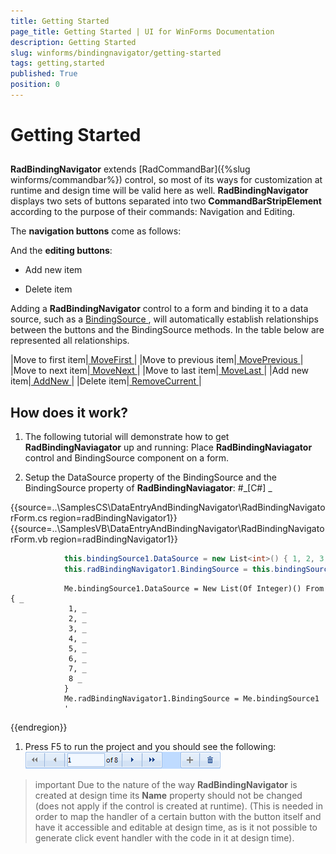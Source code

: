 ```yaml
---
title: Getting Started
page_title: Getting Started | UI for WinForms Documentation
description: Getting Started
slug: winforms/bindingnavigator/getting-started
tags: getting,started
published: True
position: 0
---
```


# Getting Started



## 

__RadBindingNavigator__ extends
          [RadCommandBar]({%slug winforms/commandbar%}) control,
          so most of its ways for customization at runtime
          and design time will be valid here as well. __RadBindingNavigator__ displays two sets of buttons separated
          into two __CommandBarStripElement__ according to the purpose of their commands: Navigation and Editing.
        

The __navigation buttons__ come as follows:
        

And the __editing buttons__:
        

* Add new item
            

* Delete item
            

Adding a __RadBindingNavigator__ control to a form and binding it to a data source, such as a
          [
                BindingSource
              ](
              http://msdn.microsoft.com/en-us/library/system.windows.forms.bindingsource%28v=vs.110%29.aspx
            )
          ,
          will automatically establish relationships between the buttons and the BindingSource methods.
          In the table below are represented all relationships.
        



|Move to first item|[
                    MoveFirst
                  ](
                  http://msdn.microsoft.com/en-us/library/system.windows.forms.bindingsource.movefirst%28v=vs.110%29.aspx
                )|
|Move to previous item|[
                    MovePrevious
                  ](
                  http://msdn.microsoft.com/en-us/library/system.windows.forms.bindingsource.moveprevious%28v=vs.110%29.aspx
                )|
|Move to next item|[
                    MoveNext
                  ](
                  http://msdn.microsoft.com/en-us/library/system.windows.forms.bindingsource.movenext%28v=vs.110%29.aspx
                )|
|Move to last item|[
                    MoveLast
                  ](
                  http://msdn.microsoft.com/en-us/library/system.windows.forms.bindingsource.movelast%28v=vs.110%29.aspx
                )|
|Add new item|[
                    AddNew
                  ](
                  http://msdn.microsoft.com/en-us/library/system.windows.forms.bindingsource.addnew%28v=vs.110%29.aspx
                )|
|Delete item|[
                    RemoveCurrent
                  ](
                  http://msdn.microsoft.com/en-us/library/system.windows.forms.bindingsource.removecurrent%28v=vs.110%29.aspx
                )|

## How does it work?

1. The following tutorial will demonstrate how to get __RadBindingNaviagator__ up and running:
              Place __RadBindingNaviagator__ control and BindingSource component on a form.
            

1. Setup the DataSource property of the BindingSource and the BindingSource property of __RadBindingNaviagator__:
            #_[C#] _

	



{{source=..\SamplesCS\DataEntryAndBindingNavigator\RadBindingNavigatorForm.cs region=radBindingNavigator1}} 
{{source=..\SamplesVB\DataEntryAndBindingNavigator\RadBindingNavigatorForm.vb region=radBindingNavigator1}} 

````C#
            this.bindingSource1.DataSource = new List<int>() { 1, 2, 3, 4, 5, 6, 7, 8 };
            this.radBindingNavigator1.BindingSource = this.bindingSource1;
````
````VB.NET
            Me.bindingSource1.DataSource = New List(Of Integer)() From { _
             1, _
             2, _
             3, _
             4, _
             5, _
             6, _
             7, _
             8 _
            }
            Me.radBindingNavigator1.BindingSource = Me.bindingSource1
            '
````

{{endregion}} 




1. Press F5 to run the project and you should see the following:![bindingnavigator-overview-gettingstarted 001](images/bindingnavigator-overview-gettingstarted001.png)

>important Due to the nature of the way __RadBindingNavigator__ is created at design time its __Name__ property should not be changed (does not apply if the control is created at runtime).
>(This is needed in order to map the handler of a certain button with the button itself and have it accessible and editable
            at design time, as is it not possible to generate click event handler with the code in it at design time).
>

